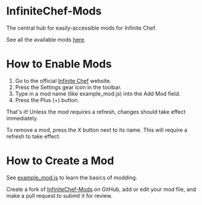 # InfiniteChef-Mods
The central hub for easily-accessible mods for Infinite Chef.

See all the available mods [here](https://github.com/R74nCom/InfiniteChef-Mods).

# How to Enable Mods
1. Go to the official [Infinite Chef](https://r74n.com/cook/) website.
2. Press the Settings gear icon in the toolbar.
3. Type in a mod name (like example_mod.js) into the Add Mod field.
4. Press the Plus (+) button.

That's it! Unless the mod requires a refresh, changes should take effect immediately.

To remove a mod, press the X button next to its name. This will require a refresh to take effect.

# How to Create a Mod

See [example_mod.js](https://github.com/R74nCom/InfiniteChef-Mods/tree/main/example_mod.js) to learn the basics of modding.

Create a fork of [InfiniteChef-Mods](https://github.com/R74nCom/InfiniteChef-Mods) on GitHub, add or edit your mod file, and make a pull request to submit it for review.
